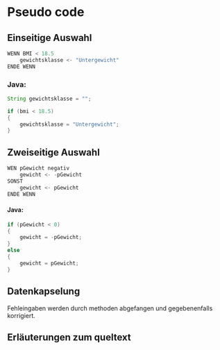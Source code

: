 # Pseudo code

## Einseitige Auswahl

```java
WENN BMI < 18.5
	gewichtsklasse <- "Untergewicht"
ENDE WENN
```

### Java:

```java
String gewichtsklasse = "";

if (bmi < 18.5)
{
	gewichtsklasse = "Untergewicht";
}
```

## Zweiseitige Auswahl

```java
WEN pGewicht negativ
	gewicht <- -pGewicht
SONST
	gewicht <- pGewicht
ENDE WENN

```

#### Java:

```java
if (pGewicht < 0)
{
	gewicht = -pGewicht;
}
else
{
	gewicht = pGewicht;
}
```

## Datenkapselung

Fehleingaben werden durch methoden abgefangen und gegebenenfalls korrigiert.

## Erläuterungen zum queltext
